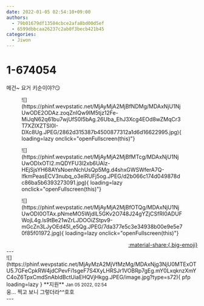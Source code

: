 ```yaml
---
date: 2022-01-05 02:54:10+09:00
authors:
  - 79b01679df13504cbce2afa8bd00d5ef
  - 6599dbbcaa26237c2ab0f3becb421b45
categories:
  - Jiwon
---
```


# 1-674054

<div class="post-container" markdown="1">
<div class="content-container md-sidebar__scrollwrap" markdown="1">

메건~ 요거 키순이야?😏
<figure markdown="1">
![](https://phinf.wevpstatic.net/MjAyMjA2MjBfNDMg/MDAxNjU1NjUwODE2ODAz.zoqZnIQw9IM5tjz12Fe-MiJqN62q61bu7wjUfS0I5bAg.26Uba_EhJ3Xcg4EOd8wZMqCr3T7XZIXZTSl0I-DXc8Ug.JPEG/2862d315387b4500877312a1d6d16622995.jpg){ loading=lazy onclick="openFullscreen(this)"}
</figure>

<figure markdown="1">
![](https://phinf.wevpstatic.net/MjAyMjA2MjBfMTcg/MDAxNjU1NjUwODIxOTI2.mQDYFU3l2xb6UAlz-HEjSjsYH68AYsNoenNchUsQp5Mg.d4shxGWSWferA7Q-lfkmPeasECV3nubq_o3elRUFj5og.JPEG/d2b066c174d049878dc86ba5b6393273091.jpg){ loading=lazy onclick="openFullscreen(this)"}
</figure>

<figure markdown="1">
![](https://phinf.wevpstatic.net/MjAyMjA2MjBfOTQg/MDAxNjU1NjUwODI0OTAx.pNmeMO5WjdIL5GKv2O748J24gYZjCSfRI0ADUFWojL4g.ls9tBe21wZrLJDOOiZStpv9-mGcZn3LJyOEd45l_e5Qg.JPEG/7da377e5c3e34938b00e9e5e70f85f01972.jpg){ loading=lazy onclick="openFullscreen(this)"}
</figure>


</div>
</div>

<div style="text-align: right;" markdown="1">
<a href="https://weverse.io/fromis9/fanpost/1-674054" style="text-align: right;">:material-share:{.big-emoji}</a>
</div>
---

<div class="comments-container md-sidebar__scrollwrap" markdown="1">
<div class="comment" markdown="1">
<div class='id-container' markdown="1">
![](https://phinf.wevpstatic.net/MjAyMzA2MjVfMzMg/MDAxNjg3NjU0MTExOTU5.7GFeCpkRW4jdCPevFi1sgeF7S4XyLHRSJr1VOBRp7gEg.mY0LxqknzXmYC4oZ6TpxCmdSnAbldBctUiaEHQVjHkgg.JPEG/image.jpg?type=s72){ pfp loading=lazy }
**<span class="artist">지원</span>** <small>Jan 05 2022, 02:54</small><br>
</div>
<div class='comment-body' markdown="1">
웅... 찍고 보니 그렇더라^^호호
</div>
</div>
</div>
---
